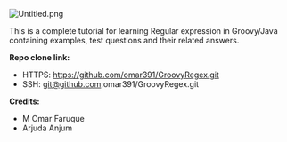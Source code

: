 ![Untitled.png](http://i62.tinypic.com/2yz0ajb.jpg)

This is a complete tutorial for learning Regular expression in Groovy/Java containing examples, test questions and their related answers.

**Repo clone link:**
 
* HTTPS:  https://github.com/omar391/GroovyRegex.git
* SSH: git@github.com:omar391/GroovyRegex.git



**Credits:**

* M Omar Faruque 
* Arjuda Anjum
